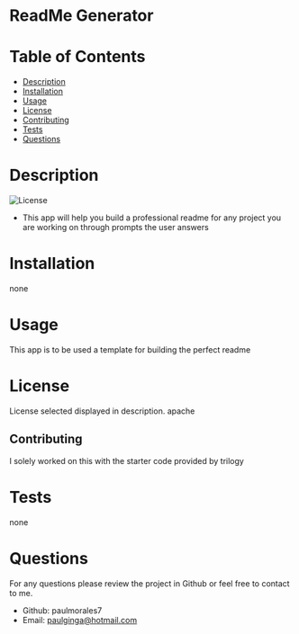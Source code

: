 
# ReadMe Generator

# Table of Contents

- [Description](#Description)
- [Installation](#Installation)
- [Usage](#Usage)
- [License](#License)
- [Contributing](#Contributing)
- [Tests](#Tests)
- [Questions](#Questions)

# Description
![License](https://img.shields.io/badge/License-apache-blue.svg "License Badge")
 - This app will help you build a professional readme for any project you are working on through prompts the user answers
# Installation
none
# Usage
This app is to be used a template for building the perfect readme
# License
License selected displayed in description.
apache
## Contributing
I solely worked on this with the starter code provided by trilogy
# Tests
none
# Questions
For any questions please review the project in Github or feel free to contact to me.
- Github: paulmorales7
- Email: paulginga@hotmail.com
